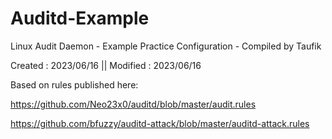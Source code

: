 # Auditd-Example

Linux Audit Daemon - Example Practice Configuration - Compiled by Taufik

Created  : 2023/06/16 ||  Modified : 2023/06/16


Based on rules published here:

https://github.com/Neo23x0/auditd/blob/master/audit.rules

https://github.com/bfuzzy/auditd-attack/blob/master/auditd-attack.rules
